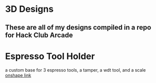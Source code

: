 # 3D Designs
## These are all of my designs compiled in a repo for Hack Club Arcade

# Espresso Tool Holder
a custom base for 3 espresso tools, a tamper, a wdt tool, and a scale
[onshape link](https://cad.onshape.com/documents/c8b43575438429a520eabca9/w/3984a4c3861dbdc459e116da/e/69450b3ba011b652331d9069?renderMode=0&uiState=668ac5852cd36c358f7dae68)
